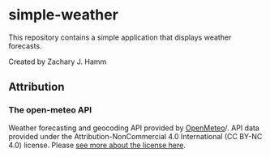 # simple-weather

This repository contains a simple application that displays weather forecasts.

Created by Zachary J. Hamm

## Attribution

### The open-meteo API
Weather forecasting and geocoding API provided by [OpenMeteo](https://open-meteo.com)/. API data provided under the
Attribution-NonCommercial 4.0 International (CC BY-NC 4.0) license. Please [see more about the license here](https://open-meteo.com/en/license).
